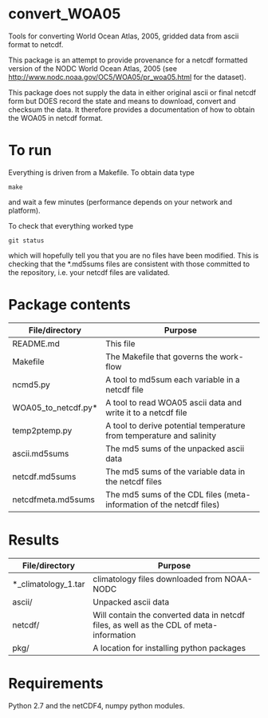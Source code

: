 convert_WOA05
=============

Tools for converting World Ocean Atlas, 2005, gridded data from ascii format to netcdf.

This package is an attempt to provide provenance for a netcdf
formatted version of the NODC World Ocean Atlas, 2005 (see
http://www.nodc.noaa.gov/OC5/WOA05/pr_woa05.html for the dataset).

This package does not supply the data in either original ascii or
final netcdf form but DOES record the state and means to download,
convert and checksum the data. It therefore provides a documentation
of how to obtain the WOA05 in netcdf format.

# To run
Everything is driven from a Makefile. To obtain data type
```
make
```
and wait a few minutes (performance depends on your network and platform).

To check that everything worked type
```
git status
```
which will hopefully tell you that you are no files have been modified.
This is checking that the *.md5sums files are consistent with those committed
to the repository, i.e. your netcdf files are validated.

# Package contents

File/directory | Purpose
--- | ---
README.md | This file
Makefile | The Makefile that governs the work-flow
ncmd5.py | A tool to md5sum each variable in a netcdf file
WOA05_to_netcdf.py* | A tool to read WOA05 ascii data and write it to a netcdf file
temp2ptemp.py | A tool to derive potential temperature from temperature and salinity
ascii.md5sums | The md5 sums of the unpacked ascii data
netcdf.md5sums | The md5 sums of the variable data in the netcdf files
netcdfmeta.md5sums | The md5 sums of the CDL files (meta-information of the netcdf files)

# Results

File/directory | Purpose
--- | ---
*_climatology_1.tar | climatology files downloaded from NOAA-NODC
ascii/ | Unpacked ascii data
netcdf/ | Will contain the converted data in netcdf files, as well as the CDL of meta-information
pkg/ | A location for installing python packages

# Requirements

Python 2.7 and the netCDF4, numpy python modules.
